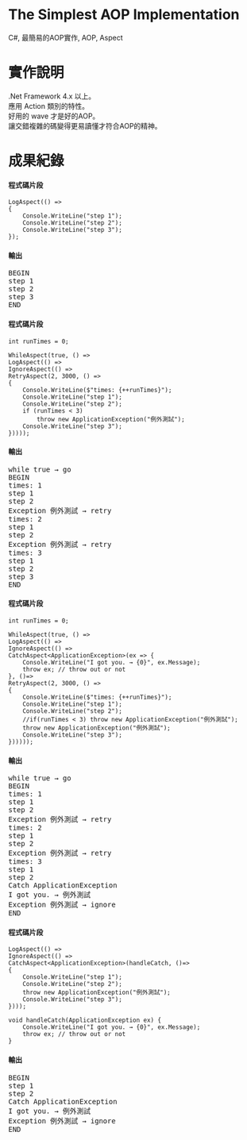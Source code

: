# The Simplest AOP Implementation
C#, 最簡易的AOP實作, AOP, Aspect

# 實作說明
.Net Framework 4.x 以上。   
應用 Action 類別的特性。   
好用的 wave 才是好的AOP。   
讓交錯複雜的碼變得更易讀懂才符合AOP的精神。 

# 成果紀錄
#### 程式碼片段
````Csharp
LogAspect(() =>
{
    Console.WriteLine("step 1");
    Console.WriteLine("step 2");
    Console.WriteLine("step 3");
});
````
#### 輸出
<pre>
BEGIN
step 1
step 2
step 3
END
</pre>
#### 程式碼片段
````Csharp
int runTimes = 0;

WhileAspect(true, () =>
LogAspect(() =>
IgnoreAspect(() =>
RetryAspect(2, 3000, () =>
{
    Console.WriteLine($"times: {++runTimes}");
    Console.WriteLine("step 1");
    Console.WriteLine("step 2");
    if (runTimes < 3)
        throw new ApplicationException("例外測試");
    Console.WriteLine("step 3");
}))));
````
#### 輸出
<pre>
while true → go
BEGIN
times: 1
step 1
step 2
Exception 例外測試 → retry
times: 2
step 1
step 2
Exception 例外測試 → retry
times: 3
step 1
step 2
step 3
END
</pre>

#### 程式碼片段
````Csharp
int runTimes = 0;

WhileAspect(true, () =>
LogAspect(() =>
IgnoreAspect(() =>
CatchAspect<ApplicationException>(ex => {
    Console.WriteLine("I got you. → {0}", ex.Message);
    throw ex; // throw out or not
}, ()=>
RetryAspect(2, 3000, () =>
{
    Console.WriteLine($"times: {++runTimes}");
    Console.WriteLine("step 1");
    Console.WriteLine("step 2");
    //if(runTimes < 3) throw new ApplicationException("例外測試");
    throw new ApplicationException("例外測試");
    Console.WriteLine("step 3");
})))));
````
#### 輸出
<pre>
while true → go
BEGIN
times: 1
step 1
step 2
Exception 例外測試 → retry
times: 2
step 1
step 2
Exception 例外測試 → retry
times: 3
step 1
step 2
Catch ApplicationException
I got you. → 例外測試
Exception 例外測試 → ignore
END
</pre>

#### 程式碼片段
````Csharp
LogAspect(() =>
IgnoreAspect(() =>
CatchAspect<ApplicationException>(handleCatch, ()=>
{
    Console.WriteLine("step 1");
    Console.WriteLine("step 2");
    throw new ApplicationException("例外測試");
    Console.WriteLine("step 3");
})));
````
````Csharp
void handleCatch(ApplicationException ex) {
    Console.WriteLine("I got you. → {0}", ex.Message);
    throw ex; // throw out or not
}
````
#### 輸出
<pre>
BEGIN
step 1
step 2
Catch ApplicationException
I got you. → 例外測試
Exception 例外測試 → ignore
END
</pre>

